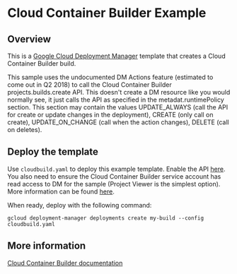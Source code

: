 # Cloud Container Builder Example

## Overview

This is a [Google Cloud Deployment
Manager](https://cloud.google.com/deployment-manager/overview) template that
creates a Cloud Container Builder build.

This sample uses the undocumented DM Actions feature (estimated to come out
in Q2 2018) to call the Cloud Container Builder projects.builds.create API.
This doesn't create a DM resource like you would normally see, it just calls
the API as specified in the metadat.runtimePolicy section. This section may
contain the values UPDATE\_ALWAYS (call the API for create or update changes
in the deployment), CREATE (only call on create), UPDATE\_ON\_CHANGE (call
when the action changes), DELETE (call on deletes).


## Deploy the template

Use `cloudbuild.yaml` to deploy this example template. Enable the API
[here]( https://pantheon.corp.google.com/apis/library/cloudbuild.googleapis.com/).
You also need to ensure the Cloud Container Builder service account has read
access to DM for the sample (Project Viewer is the simplest option).  More
information can be found
[here](https://cloud.google.com/container-builder/docs/how-to/service-account-permissions).

When ready, deploy with the following command:

    gcloud deployment-manager deployments create my-build --config cloudbuild.yaml

## More information

[Cloud Container Builder documentation](https://cloud.google.com/container-builder/docs/)
